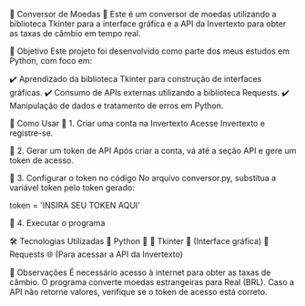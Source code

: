 🏦 Conversor de Moedas 💱
Este é um conversor de moedas utilizando a biblioteca Tkinter para a interface gráfica e a API da Invertexto para obter as taxas de câmbio em tempo real.

🎯 Objetivo
Este projeto foi desenvolvido como parte dos meus estudos em Python, com foco em:

✔️ Aprendizado da biblioteca Tkinter para construção de interfaces gráficas.
✔️ Consumo de APIs externas utilizando a biblioteca Requests.
✔️ Manipulação de dados e tratamento de erros em Python.


🚀 Como Usar
🔹 1. Criar uma conta na Invertexto
Acesse Invertexto e registre-se.

🔹 2. Gerar um token de API
Após criar a conta, vá até a seção API e gere um token de acesso.

🔹 3. Configurar o token no código
No arquivo conversor.py, substitua a variável token pelo token gerado:


token = 'INSIRA SEU TOKEN AQUI'

🔹 4. Executar o programa

🛠 Tecnologias Utilizadas
🔹 Python 🐍
🔹 Tkinter 🎨 (Interface gráfica)
🔹 Requests 🌐 (Para acessar a API da Invertexto)

📌 Observações
É necessário acesso à internet para obter as taxas de câmbio.
O programa converte moedas estrangeiras para Real (BRL).
Caso a API não retorne valores, verifique se o token de acesso está correto.